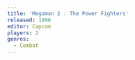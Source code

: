 ```yaml
---
title: 'Megaman 2 : The Power Fighters'
released: 1996
editor: Capcom
players: 2
genres:
  - Combat
---
```

